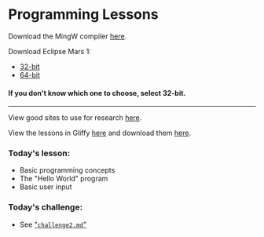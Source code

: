# Programming Lessons

Download the MingW compiler [here](http://74.199.24.237/mingw-get-setup.exe).

Download Eclipse Mars 1:
- [32-bit](http://74.199.24.237/eclipse-cpp-mars-1-win32.zip)
- [64-bit](http://74.199.24.237/eclipse-cpp-mars-1-win32-x86_64.zip)

#### If you don't know which one to choose, select 32-bit.
---
View good sites to use for research [here](https://github.com/crash0verrid3/ProgrammingLessons/blob/master/ResearchInfo.md).

View the lessons in Gliffy [here](https://chrome.google.com/webstore/detail/gliffy-diagrams/bhmicilclplefnflapjmnngmkkkkpfad?hl=en) and download them [here](https://github.com/crash0verrid3/ProgrammingLessons/blob/master/lessons.md).
### Today's lesson:

- Basic programming concepts
- The "Hello World" program
- Basic user input

### Today's challenge:

- See ["`challenge2.md`"](https://github.com/crash0verrid3/ProgrammingLessons/blob/master/Challenge2.md)
